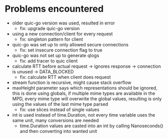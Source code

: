 # Problems encountered

- older quic-go version was used, resulted in error
  - fix: upgrade quic-go version
- using a new connection/client for every request
  - fix: singleton pattern for client
- quic-go was set up to only allowed secure connections
  - fix: set insecure connection flag to true
- quic-go was not set up to generate qlogs
  - fix: add tracer to quic client
- calculate RTT before actual request -> ignores response -> connection is unused -> DATA_BLOCKED
  - fix: calculate RTT when client does request
- stream function is recursive, might cause stack overflow
- maxHeight parameter says which representations should be ignored, this is done using globals, if multiple mime types are available in the MPD, every mime type will overwrite the global values, resulting is only using the values of the last mime type parsed
  - fix: use slices instead of single values
- int is used instead of time.Duration, not every time variable uses the same unit, many conversions are needed
  - time.Duration values are casted into an int by calling Nanoseconds() and then converting into wanted unit
